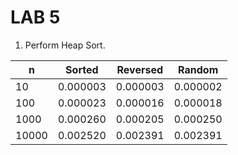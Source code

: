 # LAB 5

1. Perform Heap Sort.


|n| Sorted| Reversed | Random|
|---|---|---|---|
|10| 0.000003 | 0.000003 | 0.000002 |
|100|0.000023|0.000016|0.000018| 
|1000|0.000260|0.000205|0.000250|
|10000|0.002520| 0.002391| 0.002391|